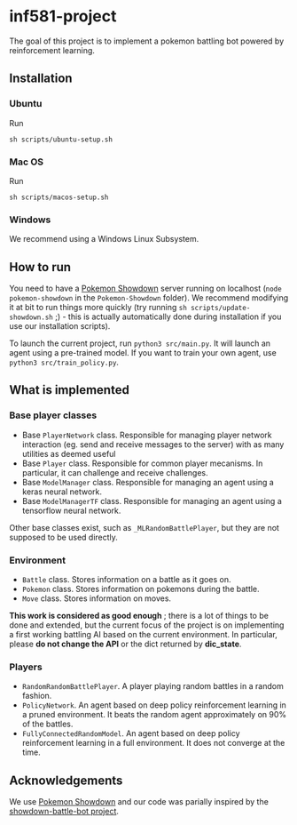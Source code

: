 # inf581-project

The goal of this project is to implement a pokemon battling bot powered by reinforcement learning.

## Installation

### Ubuntu

Run

```
sh scripts/ubuntu-setup.sh
```

### Mac OS

Run

```
sh scripts/macos-setup.sh
```

### Windows

We recommend using a Windows Linux Subsystem.

## How to run

You need to have a [Pokemon Showdown](https://github.com/Zarel/Pokemon-Showdown) server running on localhost (`node pokemon-showdown` in the `Pokemon-Showdown` folder). We recommend modifying it at bit to run things more quickly (try running `sh scripts/update-showdown.sh` ;) - this is actually automatically done during installation if you use our installation scripts).

To launch the current project, run `python3 src/main.py`. It will launch an agent using a pre-trained model. If you want to train your own agent, use `python3 src/train_policy.py`.

## What is implemented

### Base player classes

- Base `PlayerNetwork` class. Responsible for managing player network interaction (eg. send and receive messages to the server) with as many utilities as deemed useful
- Base `Player` class. Responsible for common player mecanisms. In particular, it can challenge and receive challenges.
- Base `ModelManager` class. Responsible for managing an agent using a keras neural network.
- Base `ModelManagerTF` class. Responsible for managing an agent using a tensorflow neural network.

Other base classes exist, such as `_MLRandomBattlePlayer`, but they are not supposed to be used directly.

### Environment

- `Battle` class. Stores information on a battle as it goes on.
- `Pokemon` class. Stores information on pokemons during the battle.
- `Move` class. Stores information on moves.

**This work is considered as good enough** ; there is a lot of things to be done and extended, but the current focus of the project is on implementing a first working battling AI based on the current environment. In particular, please **do not change the API** or the dict returned by **dic_state**.

### Players

- `RandomRandomBattlePlayer`. A player playing random battles in a random fashion.
- `PolicyNetwork`. An agent based on deep policy reinforcement learning in a pruned environment. It beats the random agent approximately on 90% of the battles. 
- `FullyConnectedRandomModel`. An agent based on deep policy reinforcement learning in a full environment. It does not converge at the time.

## Acknowledgements

We use [Pokemon Showdown](https://github.com/Zarel/Pokemon-Showdown) and our code was parially inspired by the [showdown-battle-bot project](https://github.com/Synedh/showdown-battle-bot). 
